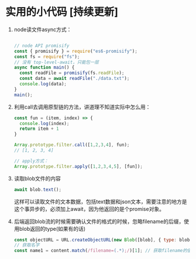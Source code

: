 # 实用的小代码 [持续更新]

1. node读文件async方式：

    ```js

    // node API promisify 
    const { promisify } = require("es6-promisify"); 
    const fs = require("fs"); 
    // 没有 top-level-await，只能包一层
    async function main() {  
      const readFile = promisify(fs.readFile);  
      const data = await readFile("./data.txt");  
      console.log(data); 
    }
    main();
    ```

2. 利用call去调用原型链的方法，讲道理不知道实际中怎么用：

    ```js
    const fun = (item, index) => {
      console.log(index);
      return item + 1
    }

    Array.prototype.filter.call([1,2,3,4], fun);
    // [1, 2, 3, 4]

    // apply方式：
    Array.prototype.filter.apply([1,2,3,4,5], [fun]);
    ```

3. 读取blob文件的内容

    ```js
    await blob.text();
    ```

    这样可以读取文件的文本数据，包括text数据和json文本，需要注意的地方是这个事异步的，必须加上await，因为他返回的是个promise对象。
  
4. 后端返回blob流的时候需要确认文件的格式的时候，忽略filename的后缀，使用blob返回的type(如果有的话)

    ```js
    const objectURL = URL.createObjectURL(new Blob([blob], { type: blob.type }));
    // 获取名字
    const name1 = content.match(/filename=(.*);/)[1]; // 获取filename的值

    ```
